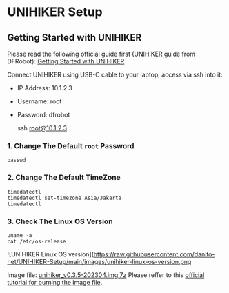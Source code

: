 # UNIHIKER Setup

## Getting Started with UNIHIKER

Please read the following official guide first (UNIHIKER guide from DFRobot):
[Getting Started with UNIHIKER](https://www.unihiker.com/wiki/get-started)

Connect UNIHIKER using USB-C cable to your laptop, access via ssh into it:
* IP Address: 10.1.2.3
* Username: root
* Password: dfrobot


    ssh root@10.1.2.3


### 1. Change The Default `root` Password

    passwd

### 2. Change The Default TimeZone

    timedatectl
    timedatectl set-timezone Asia/Jakarta
    timedatectl

### 3. Check The Linux OS Version

    uname -a
    cat /etc/os-release


![UNIHIKER Linux OS version](https://raw.githubusercontent.com/danito-net/UNIHIKER-Setup/main/images/unihiker-linux-os-version.png

Image file: [unihiker_v0.3.5-202304.img.7z](https://download3.dfrobot.com.cn/unihiker/img/unihiker_v0.3.5-202304.img.7z)
Please reffer to this [official tutorial for burning the image file](https://www.unihiker.com/wiki/burner).


